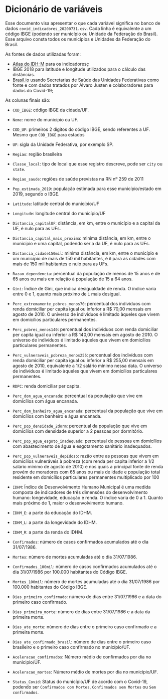 # Dicionário de variáveis

Esse documento visa apresentar o que cada variàvel significa no banco de dados `covid_indicadores_20200731.csv`. Cada linha é equivalente a um código IBGE (podendo ser município ou Unidade da Federação do Brasil). Esse arquivo consta todos os municípios e Unidades da Federação do Brasil.

As fontes de dados utilizadas foram:
- [Atlas do IDH-M](http://atlasbrasil.org.br/2013/) para os indicadoresç
- IBGE 2018 para latitude e longitude utilizados para o cálculo das distâncias.
- [Brasil.io](https://brasil.io/home/) usando Secretarias de Saúde das Unidades Federativas como fonte e com dados tratados por Álvaro Justen
e colaboradores para dados do Covid-19;

As colunas finais são:
- `COD_IBGE`: código IBGE da cidade/UF.
- `Nome`: nome do município ou UF.
- `COD_UF`: primeiros 2 dígitos do código IBGE, sendo referentes a UF. Mesmo que `COD_IBGE` para estados 
- `UF`: sigla da Unidade Federativa, por exemplo SP.
- `Regiao`: região brasileira
- `Classe_local`: tipo de local que esse registro descreve, pode ser `city` ou
  `state`.
- `Regiao_saude`: regiões de saúde previstas na RN nº 259 de 2011
- `Pop_estimada_2019`: população estimada para esse município/estado em
  2019, segundo o IBGE.
- `Latitude`: latitude central do município/UF
- `Longitude`: longitude central do município/UF
- `Distancia_capitalUF`: distância, em km, entre o município e a capital da UF, é nulo para as UFs.
- `Distancia_capital_mais_proxima`: minima distância, em km, entre o município e uma capital, podendo ser a da UF, é nulo para as UFs.
- `Distancia_cidade150mil`: minima distância, em km, entre o município e um município de mais de 150 mil habitantes, é `0` para as cidades com mais de 150 mil habitantes e nulo para as UFs.
- `Razao_dependencia`: percentual da população de menos de 15 anos e de 65 anos ou mais em relação à população de 15 a 64 anos.
- `Gini`: Índice de Gini, que indica desigualdade de renda. O índice varia entre 0 e 1, quanto mais próximo de `1` mais desigual.
- `Perc_extremamente_pobres_menos70`: percentual dos indivíduos com renda domiciliar per capita igual ou inferior a R$ 70,00 mensais em agosto de 2010. O universo de indivíduos é limitado àqueles que vivem em domicílios particulares permanentes.
- `Perc_pobres_menos140`: percentual dos indivíduos com renda domiciliar per capita igual ou inferior a R$ 140,00 mensais em agosto de 2010. O universo de indivíduos é limitado àqueles que vivem em domicílios particulares permanentes.
- `Perc_vulneraveis_pobreza_menos255`: percentual dos indivíduos com renda domiciliar per capita igual ou inferior a R$ 255,00 mensais em agosto de 2010, equivalente a 1/2 salário mínimo nessa data. O universo de indivíduos é limitado àqueles que vivem em domicílios particulares permanentes.
- `RDPC`: renda domiciliar per capita.
- `Perc_dom_agua_encanada`: percentual da população que vive em domicílios com água encanada.
- `Perc_dom_banheiro_agua_encanada`: percentual da população que vive em domicílios com banheiro e água encanada.
- `Perc_pop_densidade_2dorm`: percentual da população que vive em domicílios com densidade superior a 2 pessoas por dormitório.
- `Perc_pop_agua_esgoto_inadequado`: percentual de pessoas em domicílios com abastecimento de água e esgotamento sanitário inadequados.
- `Perc_pop_vulneraveis_depIdoso`: razão entre as pessoas que vivem em domicílios vulneráveis à pobreza (com renda per capita inferior a 1/2 salário mínimo de agosto de 2010) e nos quais a principal fonte de renda provém de moradores com 65 anos ou mais de idade e população total residente em domicílios particulares permanentes multiplicado por 100
- `IDHM`: Índice de Desenvolvimento Humano Municipal é uma medida composta de indicadores de três dimensões do desenvolvimento humano: longevidade, educação e renda. O índice varia de 0 a 1. Quanto mais próximo de 1, maior o desenvolvimento humano.
- `IDHM_E`: a parte da educação do IDHM.
- `IDHM_L`: a parte da longevidade do IDHM.
- `IDHM_R`: a parte da renda do IDHM.

- `Confirmados`: número de casos confirmados acumulados até o dia 31/07/1986.
- `Mortes`: número de mortes acumuladas até o dia 31/07/1986.
- `Confirmados_100mil`: número de casos confirmados acumulados até o dia 31/07/1986 por 100.000 habitantes do Código IBGE.
- `Mortes_100mil`: número de mortes acumuladas até o dia 31/07/1986 por 100.000 habitantes do Código IBGE.
- `Dias_primeiro_confirmado`: número de dias entre 31/07/1986 e a data do primeiro caso confirmado.
- `Dias_primeira_morte`: número de dias entre 31/07/1986 e a data da primeira morte.
- `Dias_ate_morte`: número de dias entre o primeiro caso confirmado e a primeira morte.
- `Dias_ate_confirmado_brasil`: número de dias entre o primeiro caso brasileiro e o primeiro caso confirmado no município/UF.
- `Aceleracao_confirmados`: Número médio de confirmados por dia no municipio/UF.
- `Aceleracao_mortes`: Número médio de mortes por dia no município/UF.
- `Status_Covid`: Status do município/UF de acordo com o Covid-19, podendo ser `Confirmados com Mortes`, `Confirmados sem Mortes` ou `Sem confirmados`.